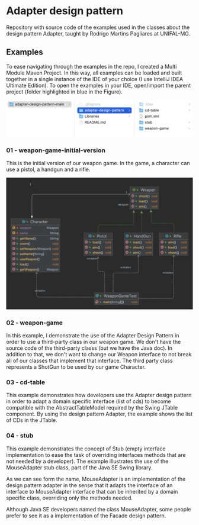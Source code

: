 # Adapter design pattern

Repository with source code of the examples used in the classes about the design pattern Adapter, taught by Rodrigo Martins Pagliares at UNIFAL-MG.

## Examples

To ease navigating through the examples in the repo, I created a Multi Module Maven Project. In this way, all examples can be loaded and built together in a single instance of the IDE of your choice (I use IntelliJ IDEA Ultimate Edition). To open the examples in your IDE, open/import the parent project (folder highlighted in blue in the Figure).

<p align="center">
    <img src="Images_UML_Diagrams/Importing_Project.png" alt="Multi model Maven project structure">
</p>

### 01 - weapon-game-initial-version

This is the initial version of our weapon game. In the game, a character can use a pistol, a handgun and a rifle.  

<p align="center">
    <img src="Images_UML_Diagrams/Weapon_Game_Initial_Version/Class_Diagram.png" alt="UML class diagram for initial version of weapon game">
</p>

### 02 - weapon-game

In this example, I demonstrate the use of the Adapter Design Pattern in order to use a third-party class in our weapon game. We don't have the source code of the third-party classs (but we have the Java doc). In addition to that, we don't want to change our Weapon interface to not break all of our classes that implement that interface. The third party class represents a ShotGun to be used by our game Character.

### 03 - cd-table

This example demonstrates how developers use the Adapter design pattern in order to adapt a domain specific interface (list of cds) to become compatible with the AbstractTableModel required by the Swing JTable component. By using the design pattern Adapter, the example shows the list of CDs in the JTable.


### 04 - stub

This example demonstrates the concept of Stub (empty interface implementation to ease the task of overriding interfaces methods that are not needed by a developer). The example illustrates the use of the MouseAdapter stub class, part of the Java SE Swing library. 

As we can see form the name, MouseAdapter is an implementation of the design pattern adapter in the sense that it adapts the interface of an interface to  MouseAdapter interface that can be inherited by a domain specific class, overriding only the methods needed.

Although Java SE developers named the class MouseAdapter, some people prefer to see it as a implementation of the Facade design pattern.
